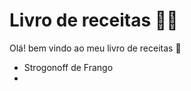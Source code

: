 # Livro de receitas :man_cook:

Olá! bem vindo ao meu livro de receitas :wave:

- Strogonoff de Frango
- 
